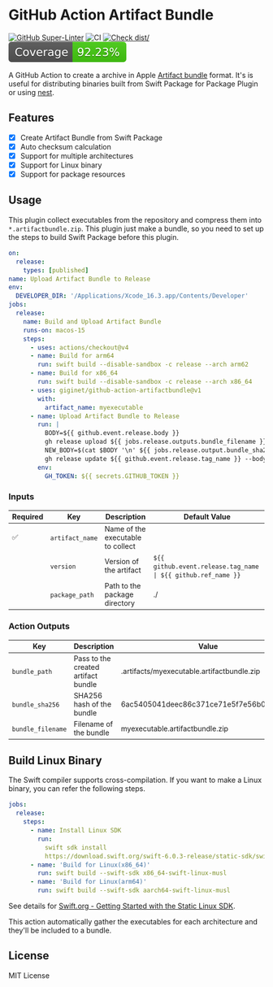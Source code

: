 # GitHub Action Artifact Bundle

[![GitHub Super-Linter](https://github.com/actions/typescript-action/actions/workflows/linter.yml/badge.svg)](https://github.com/super-linter/super-linter)
![CI](https://github.com/actions/typescript-action/actions/workflows/ci.yml/badge.svg)
[![Check dist/](https://github.com/actions/typescript-action/actions/workflows/check-dist.yml/badge.svg)](https://github.com/actions/typescript-action/actions/workflows/check-dist.yml)
[![Coverage](./badges/coverage.svg)](./badges/coverage.svg)

A GitHub Action to create a archive in Apple
[Artifact bundle](https://github.com/swiftlang/swift-evolution/blob/main/proposals/0305-swiftpm-binary-target-improvements.md#artifact-bundle)
format. It's is useful for distributing binaries built from Swift Package for
Package Plugin or using [nest](https://github.com/mtj0928/nest).

## Features

- [x] Create Artifact Bundle from Swift Package
- [x] Auto checksum calculation
- [x] Support for multiple architectures
- [x] Support for Linux binary
- [x] Support for package resources

## Usage

This plugin collect executables from the repository and compress them into
`*.artifactbundle.zip`. This plugin just make a bundle, so you need to set up
the steps to build Swift Package before this plugin.

```yaml
on:
  release:
    types: [published]
name: Upload Artifact Bundle to Release
env:
  DEVELOPER_DIR: '/Applications/Xcode_16.3.app/Contents/Developer'
jobs:
  release:
    name: Build and Upload Artifact Bundle
    runs-on: macos-15
    steps:
      - uses: actions/checkout@v4
      - name: Build for arm64
        run: swift build --disable-sandbox -c release --arch arm62
      - name: Build for x86_64
        run: swift build --disable-sandbox -c release --arch x86_64
      - uses: giginet/github-action-artifactbundle@v1
        with:
          artifact_name: myexecutable
      - name: Upload Artifact Bundle to Release
        run: |
          BODY=${{ github.event.release.body }}
          gh release upload ${{ jobs.release.outputs.bundle_filename }} ${{ jobs.release.outputs.bundle_path }}
          NEW_BODY=$(cat $BODY '\n' ${{ jobs.release.output.bundle_sha256 }})
          gh release update ${{ github.event.release.tag_name }} --body "$NEW_BODY"
        env:
          GH_TOKEN: ${{ secrets.GITHUB_TOKEN }}
```

### Inputs

| Required | Key             | Description                       | Default Value                                                 |
| -------- | --------------- | --------------------------------- | ------------------------------------------------------------- |
| ✅       | `artifact_name` | Name of the executable to collect |                                                               |
|          | `version`       | Version of the artifact           | `${{ github.event.release.tag_name \| ${{ github.ref_name }}` |
|          | `package_path`  | Path to the package directory     | ./                                                            |

### Action Outputs

| Key               | Description                         | Value                                      |
| ----------------- | ----------------------------------- | ------------------------------------------ |
| `bundle_path`     | Pass to the created artifact bundle | .artifacts/myexecutable.artifactbundle.zip |
| `bundle_sha256`   | SHA256 hash of the bundle           | 6ac5405041deec86c371ce71e5f7e56b0c7122f4   |
| `bundle_filename` | Filename of the bundle              | myexecutable.artifactbundle.zip            |

## Build Linux Binary

The Swift compiler supports cross-compilation. If you want to make a Linux
binary, you can refer the following steps.

```yaml
jobs:
  release:
    steps:
      - name: Install Linux SDK
        run:
          swift sdk install
          https://download.swift.org/swift-6.0.3-release/static-sdk/swift-6.0.3-RELEASE/swift-6.0.3-RELEASE_static-linux-0.0.1.artifactbundle.tar.gz
      - name: 'Build for Linux(x86_64)'
        run: swift build --swift-sdk x86_64-swift-linux-musl
      - name: 'Build for Linux(arm64)'
        run: swift build --swift-sdk aarch64-swift-linux-musl
```

See details for
[Swift.org - Getting Started with the Static Linux SDK](https://www.swift.org/documentation/articles/static-linux-getting-started.html).

This action automatically gather the executables for each architecture and
they'll be included to a bundle.

## License

MIT License
